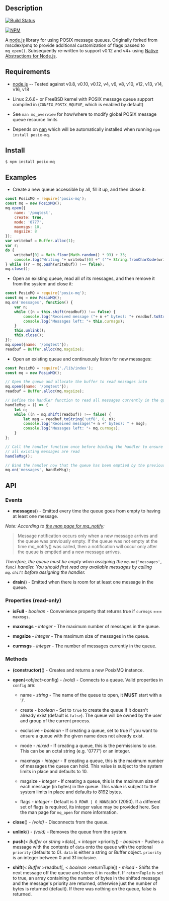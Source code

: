 ## Description

[![Build Status](https://github.com/mikeokner/posix-mq/actions/workflows/build-test.yml/badge.svg)](https://github.com/mikeokner/posix-mq/actions/workflows/build-test.yml)

[![NPM](https://nodei.co/npm/posix-mq.png)](https://npmjs.org/package/posix-mq)

A [node.js](http://nodejs.org/) library for using POSIX message queues.
Originally forked from mscdex/pmq to provide additional customization of flags
passed to `mq_open()`. Subsequently re-written to support v0.12 and v4+ using
[Native Abstractions for Node.js](https://github.com/nodejs/nan).


## Requirements

* [node.js](http://nodejs.org/) -- Tested against v0.8, v0.10, v0.12, v4, v6, v8, v10, v12, v13, v14, v16, v18

* Linux 2.6.6+ or FreeBSD kernel with POSIX message queue support compiled in (`CONFIG_POSIX_MQUEUE`, which is enabled by default)

* See `man mq_overview` for how/where to modify global POSIX message queue resource limits

* Depends on [nan](https://www.npmjs.com/package/nan) which will be automatically installed when running `npm install posix-mq`.


## Install

```console
$ npm install posix-mq
```


## Examples

* Create a new queue accessible by all, fill it up, and then close it:

```javascript
const PosixMQ = require('posix-mq');
const mq = new PosixMQ();
mq.open({
    name: '/pmqtest',
    create: true,
    mode: '0777',
    maxmsgs: 10,
    msgsize: 8
});
var writebuf = Buffer.alloc(1);
var r;
do {
    writebuf[0] = Math.floor(Math.random() * 93) + 33;
    console.log("Writing "+ writebuf[0] +" ('"+ String.fromCharCode(writebuf[0]) +"') to the queue...");
} while ((r = mq.push(writebuf)) !== false);
mq.close();
```

* Open an existing queue, read all of its messages, and then remove it from the system and close it:

```javascript
const PosixMQ = require('posix-mq');
const mq = new PosixMQ();
mq.on('messages', function() {
    var n;
    while ((n = this.shift(readbuf)) !== false) {
        console.log("Received message ("+ n +" bytes): "+ readbuf.toString('utf8', 0, n));
        console.log("Messages left: "+ this.curmsgs);
    }
    this.unlink();
    this.close();
});
mq.open({name: '/pmqtest'});
readbuf = Buffer.alloc(mq.msgsize);
```

* Open an existing queue and continuously listen for new messages:

```javascript
const PosixMQ = require('./lib/index');
const mq = new PosixMQ();

// Open the queue and allocate the buffer to read messages into
mq.open({name: '/pmqtest'});
readbuf = Buffer.alloc(mq.msgsize);

// Define the handler function to read all messages currently in the queue
handleMsg = () => {
    let n;
    while ((n = mq.shift(readbuf)) !== false) {
        let msg = readbuf.toString('utf8', 0, n);
        console.log("Received message("+ n +" bytes): " + msg);
        console.log("Messages left: "+ mq.curmsgs);
    }
};

// Call the handler function once before binding the handler to ensure
// all existing messages are read
handleMsg();

// Bind the handler now that the queue has been emptied by the previous invocation
mq.on('messages', handleMsg);
```


## API

### Events

* **messages**() - Emitted every time the queue goes from empty to having at least one message.

_Note: According to [the man page for mq_notify](https://www.systutorials.com/docs/linux/man/3-mq_notify/):_

> Message notification occurs only when a new message arrives and the queue was
> previously empty. If the queue was not empty at the time mq_notify() was
> called, then a notification will occur only after the queue is emptied and a
> new message arrives.

_Therefore, the queue must be empty when assigning the `mq.on('messages',
func)` handler.  You should first read any available messages by calling
`mq.shift` before assigning the handler._

* **drain**() - Emitted when there is room for at least one message in the queue.

### Properties (read-only)

* **isFull** - _boolean_ - Convenience property that returns true if `curmsgs` === `maxmsgs`.

* **maxmsgs** - _integer_ - The maximum number of messages in the queue.

* **msgsize** - _integer_ - The maximum size of messages in the queue.

* **curmsgs** - _integer_ - The number of messages currently in the queue.

### Methods

* **(constructor)**() - Creates and returns a new PosixMQ instance.

* **open**(<_object_>config) - _(void)_ - Connects to a queue. Valid properties in `config` are:

    * name - _string_ - The name of the queue to open, it **MUST** start with a '/'.

    * create - _boolean_ - Set to `true` to create the queue if it doesn't already exist (default is `false`). The queue will be owned by the user and group of the current process.

    * exclusive - _boolean_ - If creating a queue, set to true if you want to ensure a queue with the given name does not already exist.

    * mode - _mixed_ - If creating a queue, this is the permissions to use. This can be an octal string (e.g. '0777') or an integer.

    * maxmsgs - _integer_ - If creating a queue, this is the maximum number of messages the queue can hold. This value is subject to the system limits in place and defaults to 10.

    * msgsize - _integer_ - If creating a queue, this is the maximum size of each message (in bytes) in the queue. This value is subject to the system limits in place and defaults to 8192 bytes.

    * flags - _integer_ - Default is `O_RDWR | O_NONBLOCK` (2050). If a different set of flags is required, its integer value may be provided here. See the man page for `mq_open` for more information.
    
* **close**() - _(void)_ - Disconnects from the queue.

* **unlink**() - _(void)_ - Removes the queue from the system.

* **push**(< _Buffer_ or _string_ >data[, < _integer_ >priority]) - _boolean_ - Pushes a message with the contents of `data` onto the queue with the optional `priority` (defaults to 0). `data` is either a string or Buffer object. `priority` is an integer between 0 and 31 inclusive.

* **shift**(< _Buffer_ >readbuf[, < _boolean_ >returnTuple]) - _mixed_ - Shifts the next message off the queue and stores it in `readbuf`. If `returnTuple` is set to true, an array containing the number of bytes in the shifted message and the message's priority are returned, otherwise just the number of bytes is returned (default). If there was nothing on the queue, false is returned.
